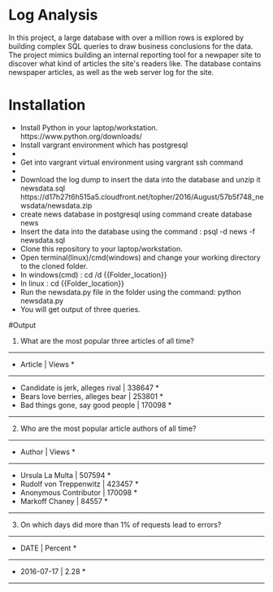# Log Analysis
<p>  In this project, a large database with over a million rows is explored by building complex SQL queries to draw business conclusions for the data. 
The project mimics building an internal reporting tool for a newpaper site to discover what kind of articles the site's readers like. The database contains newspaper articles, as well as the web server log for the site.
</p>

# Installation

<ul>
<li>Install Python in your laptop/workstation.
https://www.python.org/downloads/</li>
<li>Install vargrant environment which has postgresql <li>
<li>Get into vargrant virtual environment using vargrant ssh command<li>
<li>Download the log dump to insert the data into the database and unzip it newsdata.sql https://d17h27t6h515a5.cloudfront.net/topher/2016/August/57b5f748_newsdata/newsdata.zip</li>
<li>create news database in postgresql using command create database news</li>
<li>Insert the data into the database using the command : psql -d news -f newsdata.sql</li>
<li>Clone this repository to your laptop/workstation.</li>
<li>Open terminal(linux)/cmd(windows) and change your working directory to the cloned folder.</li>
<li>In windows(cmd) : cd /d {{Folder_location}}</li>
<li>In linux : cd {{Folder_location}}</li>
<li>Run the newsdata.py file in the folder using the command:
    python newsdata.py</li>
<li>You will get output of three queries.</li>
</ul>

#Output

1. What are the most popular three articles of all time?
*************************************************
*  Article                           | Views    *
*************************************************
* Candidate is jerk, alleges rival   | 338647   *
* Bears love berries, alleges bear   | 253801   *
* Bad things gone, say good people   | 170098   *
*************************************************

2. Who are the most popular article authors of all time?
***************************************
*  Author                  | Views    *
***************************************
* Ursula La Multa          | 507594   *
* Rudolf von Treppenwitz   | 423457   *
* Anonymous Contributor    | 170098   *
* Markoff Chaney           | 84557    *
***************************************

3. On which days did more than 1% of requests lead to errors?
************************
*  DATE      | Percent *
************************
* 2016-07-17 | 2.28    *
************************